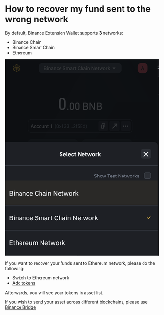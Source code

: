 # How to recover my fund sent to the wrong network

By default, Binance Extension Wallet supports **3** networks:

* Binance Chain
* Binance Smart Chain
* Ethereum

![](../../../.gitbook/assets/image%20%286%29.png)

If you want to recover your funds sent to Ethereum network, please do the following:

* Switch to Ethereum network 
* [Add tokens ](../asset/#how-to-add-a-custom-token)

Afterwards, you will see your tokens in asset list. 

If you wish to send your asset across different blockchains, please use [Binance Bridge](www.binance.org/en/bridge)

